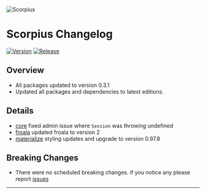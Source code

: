 ![Scorpius](https://raw.githubusercontent.com/scorpiusjs/graphics/master/logos/scorpiusjs-logo.png)

# Scorpius Changelog

[![Version](https://img.shields.io/badge/Version-0.3.1-blue.svg?style=flat-square)]()
[![Release](https://img.shields.io/badge/Release_Date-12/05/2016-orange.svg?style=flat-square)]()

## Overview
- All packages updated to version 0.3.1
- Updated all packages and dependencies to latest editions.

## Details
- [core] fixed admin issue where `Session` was throwing undefined
- [froala] updated froala to version 2
- [materialize] styling updates and upgrade to version 0.97.8

## Breaking Changes
- There were no scheduled breaking changes. if you notice any please report [issues]

---



  [accounts]: https://github.com/scorpiusjs/scorpius/tree/master/packages/accounts
  [attributes]: https://github.com/scorpiusjs/scorpius/tree/master/packages/attributes
  [base]: https://github.com/scorpiusjs/scorpius/tree/master/packages/base
  [bootstrap]: https://github.com/scorpiusjs/scorpius/tree/master/packages/bootstrap
  [collections]: https://github.com/scorpiusjs/scorpius/tree/master/packages/collections
  [components]: https://github.com/scorpiusjs/scorpius/tree/master/packages/components
  [config]: https://github.com/scorpiusjs/scorpius/tree/master/packages/config
  [core]: https://github.com/scorpiusjs/scorpius/tree/master/packages/core
  [dashboards]: https://github.com/scorpiusjs/scorpius/tree/master/packages/dashboards
  [dictionary]: https://github.com/scorpiusjs/scorpius/tree/master/packages/dictionary
  [file-attribute]: https://github.com/scorpiusjs/scorpius/tree/master/packages/file-attribute
  [file-collection]: https://github.com/scorpiusjs/scorpius/tree/master/packages/file-collection
  [filesystem]: https://github.com/scorpiusjs/scorpius/tree/master/packages/filesystem
  [froala]: https://github.com/scorpiusjs/scorpius/tree/master/packages/froala
  [image-attribute]: https://github.com/scorpiusjs/scorpius/tree/master/packages/image-attribute
  [lang-en]: https://github.com/scorpiusjs/scorpius/tree/master/packages/lang-en
  [lang-es]: https://github.com/scorpiusjs/scorpius/tree/master/packages/lang-es
  [legacy-scope]: https://github.com/scorpiusjs/scorpius/tree/master/packages/legacy-scope
  [materialize]: https://github.com/scorpiusjs/scorpius/tree/master/packages/materialize
  [materialize-admin-only]: https://github.com/scorpiusjs/scorpius/tree/master/packages/materialize-admin-only
  [materialnote]: https://github.com/scorpiusjs/scorpius/tree/master/packages/materialnote
  [pages]: https://github.com/scorpiusjs/scorpius/tree/master/packages/pages
  [relationships]: https://github.com/scorpiusjs/scorpius/tree/master/packages/relationships
  [s3]: https://github.com/scorpiusjs/scorpius/tree/master/packages/s3
  [summernote]: https://github.com/scorpiusjs/scorpius/tree/master/packages/summernote

  [issues]: https://github.com/scorpiusjs/scorpius/issues/new